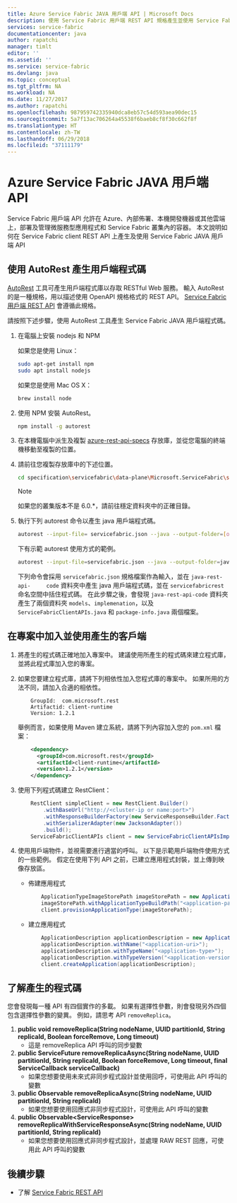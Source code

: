 ```yaml
---
title: Azure Service Fabric JAVA 用戶端 API | Microsoft Docs
description: 使用 Service Fabric 用戶端 REST API 規格產生並使用 Service Fabric JAVA 用戶端 API
services: service-fabric
documentationcenter: java
author: rapatchi
manager: timlt
editor: ''
ms.assetid: ''
ms.service: service-fabric
ms.devlang: java
ms.topic: conceptual
ms.tgt_pltfrm: NA
ms.workload: NA
ms.date: 11/27/2017
ms.author: rapatchi
ms.openlocfilehash: 987959742335940dca8eb57c54d593aea90dec15
ms.sourcegitcommit: 5a7f13ac706264a45538f6baeb8cf8f30c662f8f
ms.translationtype: HT
ms.contentlocale: zh-TW
ms.lasthandoff: 06/29/2018
ms.locfileid: "37111179"
---
```

# <a name="azure-service-fabric-java-client-apis"></a>Azure Service Fabric JAVA 用戶端 API

Service Fabric 用戶端 API 允許在 Azure、內部佈署、本機開發機器或其他雲端上，部署及管理微服務型應用程式和 Service Fabric 叢集內的容器。 本文說明如何在 Service Fabric client REST API 上產生及使用 Service Fabric JAVA 用戶端 API

## <a name="generate-the-client-code-using-autorest"></a>使用 AutoRest 產生用戶端程式碼

[AutoRest](https://github.com/Azure/autorest) 工具可產生用戶端程式庫以存取 RESTful Web 服務。 輸入 AutoRest 的是一種規格，用以描述使用 OpenAPI 規格格式的 REST API。 [Service Fabric 用戶端 REST API](https://github.com/Azure/azure-rest-api-specs/tree/master/specification/servicefabric/data-plane) 會遵循此規格。

請按照下述步驟，使用 AutoRest 工具產生 Service Fabric JAVA 用戶端程式碼。

1. 在電腦上安裝 nodejs 和 NPM

    如果您是使用 Linux：
    ```bash
    sudo apt-get install npm
    sudo apt install nodejs
    ```
    如果您是使用 Mac OS X：
    ```bash
    brew install node
    ```

2. 使用 NPM 安裝 AutoRest。
    ```bash
    npm install -g autorest
    ```

3. 在本機電腦中派生及複製 [azure-rest-api-specs](https://github.com/Azure/azure-rest-api-specs) 存放庫，並從您電腦的終端機移動至複製的位置。


4. 請前往您複製存放庫中的下述位置。
    ```bash
    cd specification\servicefabric\data-plane\Microsoft.ServiceFabric\stable\6.0
    ```

    > [!NOTE]
    > 如果您的叢集版本不是 6.0.*，請前往穩定資料夾中的正確目錄。
    >   

5. 執行下列 autorest 命令以產生 java 用戶端程式碼。
    
    ```bash
    autorest --input-file= servicefabric.json --java --output-folder=[output-folder-name] --namespace=[namespace-of-generated-client]
    ```
   下有示範 autorest 使用方式的範例。
   
    ```bash
    autorest --input-file=servicefabric.json --java --output-folder=java-rest-api-code --namespace=servicefabricrest
    ```
   
   下列命令會採用 ``servicefabric.json`` 規格檔案作為輸入，並在 ``java-rest-api-     code`` 資料夾中產生 java 用戶端程式碼，並在 ``servicefabricrest`` 命名空間中括住程式碼。 在此步驟之後，會發現 ``java-rest-api-code`` 資料夾產生了兩個資料夾 ``models``、``implemenation``，以及 ``ServiceFabricClientAPIs.java`` 和 ``package-info.java`` 兩個檔案。


## <a name="include-and-use-the-generated-client-in-your-project"></a>在專案中加入並使用產生的客戶端

1. 將產生的程式碼正確地加入專案中。 建議使用所產生的程式碼來建立程式庫，並將此程式庫加入您的專案。
2. 如果您要建立程式庫，請將下列相依性加入您程式庫的專案中。 如果所用的方法不同，請加入合適的相依性。

    ```
        GroupId:  com.microsoft.rest
        Artifactid: client-runtime
        Version: 1.2.1
    ```
    舉例而言，如果使用 Maven 建立系統，請將下列內容加入您的 ``pom.xml`` 檔案：

    ```xml
        <dependency>
          <groupId>com.microsoft.rest</groupId>
          <artifactId>client-runtime</artifactId>
          <version>1.2.1</version>
        </dependency>
    ```

3. 使用下列程式碼建立 RestClient：

    ```java
        RestClient simpleClient = new RestClient.Builder()
            .withBaseUrl("http://<cluster-ip or name:port>")
            .withResponseBuilderFactory(new ServiceResponseBuilder.Factory())
            .withSerializerAdapter(new JacksonAdapter())
            .build();
        ServiceFabricClientAPIs client = new ServiceFabricClientAPIsImpl(simpleClient);
    ```
4. 使用用戶端物件，並視需要進行適當的呼叫。 以下是示範用戶端物件使用方式的一些範例。 假定在使用下列 API 之前，已建立應用程式封裝，並上傳到映像存放區。
    * 佈建應用程式
    
        ```java
            ApplicationTypeImageStorePath imageStorePath = new ApplicationTypeImageStorePath();
            imageStorePath.withApplicationTypeBuildPath("<application-path-in-image-store>");
            client.provisionApplicationType(imageStorePath);
        ```
    * 建立應用程式

        ```java
            ApplicationDescription applicationDescription = new ApplicationDescription();
            applicationDescription.withName("<application-uri>");
            applicationDescription.withTypeName("<application-type>");
            applicationDescription.withTypeVersion("<application-version>");
            client.createApplication(applicationDescription);
        ```

## <a name="understanding-the-generated-code"></a>了解產生的程式碼
您會發現每一種 API 有四個實作的多載。 如果有選擇性參數，則會發現另外四個包含選擇性參數的變異。 例如，請思考 API ``removeReplica``。
 1. **public void removeReplica(String nodeName, UUID partitionId, String replicaId, Boolean forceRemove, Long timeout)**
    * 這是 removeReplica API 呼叫的同步變數
 2. **public ServiceFuture<Void> removeReplicaAsync(String nodeName, UUID partitionId, String replicaId, Boolean forceRemove, Long timeout, final ServiceCallback<Void> serviceCallback)**
    * 如果您想要使用未來式非同步程式設計並使用回呼，可使用此 API 呼叫的變數
 3. **public Observable<Void> removeReplicaAsync(String nodeName, UUID partitionId, String replicaId)**
    * 如果您想要使用回應式非同步程式設計，可使用此 API 呼叫的變數
 4. **public Observable<ServiceResponse<Void>> removeReplicaWithServiceResponseAsync(String nodeName, UUID partitionId, String replicaId)**
    * 如果您想要使用回應式非同步程式設計，並處理 RAW REST 回應，可使用此 API 呼叫的變數

## <a name="next-steps"></a>後續步驟
* 了解 [Service Fabric REST API](https://docs.microsoft.com/rest/api/servicefabric/)

